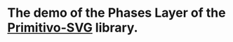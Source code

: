 # The demo of the Phases Layer of the [Primitivo-SVG](https://github.com/guandjoy/primitivo-svg) library.
